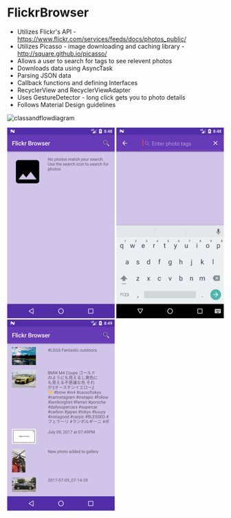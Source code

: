 # FlickrBrowser
- Utilizes Flickr's API - https://www.flickr.com/services/feeds/docs/photos_public/
- Utilizes Picasso - image downloading and caching library - http://square.github.io/picasso/
- Allows a user to search for tags to see relevent photos
- Downloads data using AsyncTask
- Parsing JSON data
- Callback functions and defining Interfaces
- RecyclerView and RecyclerViewAdapter
- Uses GestureDetector - long click gets you to photo details
- Follows Material Design guidelines

![classandflowdiagram](https://user-images.githubusercontent.com/16873263/27619889-894743be-5b7a-11e7-96dd-df54c947c94a.png)

<img src="https://github.com/zbartholomew/PersonalProjects/blob/master/FlickrBrowser/images/empty_list.png" width="250">  <img src="https://github.com/zbartholomew/PersonalProjects/blob/master/FlickrBrowser/images/search.png" width="250">  <img src="https://github.com/zbartholomew/PersonalProjects/blob/master/FlickrBrowser/images/filled_list_after_search.png" width="250">
